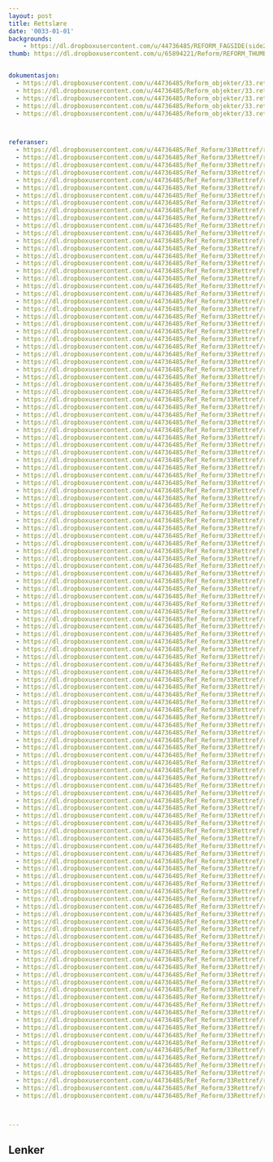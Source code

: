 ```yaml
---
layout: post
title: Rettslære
date: '0033-01-01'
backgrounds:
    - https://dl.dropboxusercontent.com/u/44736485/REFORM_FAGSIDE(side2)/33.Rettslaere2m.jpg
thumb: https://dl.dropboxusercontent.com/u/65894221/Reform/REFORM_THUMBNAILS/33.Rettslaere.jpg


dokumentasjon:
  - https://dl.dropboxusercontent.com/u/44736485/Reform_objekter/33.rett1.jpg
  - https://dl.dropboxusercontent.com/u/44736485/Reform_objekter/33.rett2.jpg
  - https://dl.dropboxusercontent.com/u/44736485/Reform_objekter/33.rett3.jpg
  - https://dl.dropboxusercontent.com/u/44736485/Reform_objekter/33.rett4.jpg
  - https://dl.dropboxusercontent.com/u/44736485/Reform_objekter/33.rett5.jpg



referanser:
  - https://dl.dropboxusercontent.com/u/44736485/Ref_Reform/33Rettref/rettref01.jpg
  - https://dl.dropboxusercontent.com/u/44736485/Ref_Reform/33Rettref/rettref02.jpg
  - https://dl.dropboxusercontent.com/u/44736485/Ref_Reform/33Rettref/rettref02b.jpg
  - https://dl.dropboxusercontent.com/u/44736485/Ref_Reform/33Rettref/rettref03.jpg
  - https://dl.dropboxusercontent.com/u/44736485/Ref_Reform/33Rettref/rettref03b.jpg
  - https://dl.dropboxusercontent.com/u/44736485/Ref_Reform/33Rettref/rettref04.jpg
  - https://dl.dropboxusercontent.com/u/44736485/Ref_Reform/33Rettref/rettref04b.jpg
  - https://dl.dropboxusercontent.com/u/44736485/Ref_Reform/33Rettref/rettref05.jpg
  - https://dl.dropboxusercontent.com/u/44736485/Ref_Reform/33Rettref/rettref06.jpg
  - https://dl.dropboxusercontent.com/u/44736485/Ref_Reform/33Rettref/rettref07.jpg
  - https://dl.dropboxusercontent.com/u/44736485/Ref_Reform/33Rettref/rettref08.jpg
  - https://dl.dropboxusercontent.com/u/44736485/Ref_Reform/33Rettref/rettref09.jpg
  - https://dl.dropboxusercontent.com/u/44736485/Ref_Reform/33Rettref/rettref10.jpg
  - https://dl.dropboxusercontent.com/u/44736485/Ref_Reform/33Rettref/rettref11.jpg
  - https://dl.dropboxusercontent.com/u/44736485/Ref_Reform/33Rettref/rettref12.jpg
  - https://dl.dropboxusercontent.com/u/44736485/Ref_Reform/33Rettref/rettref13.jpg
  - https://dl.dropboxusercontent.com/u/44736485/Ref_Reform/33Rettref/rettref14.jpg
  - https://dl.dropboxusercontent.com/u/44736485/Ref_Reform/33Rettref/rettref14b.jpg
  - https://dl.dropboxusercontent.com/u/44736485/Ref_Reform/33Rettref/rettref14c.jpg
  - https://dl.dropboxusercontent.com/u/44736485/Ref_Reform/33Rettref/rettref14d.jpg
  - https://dl.dropboxusercontent.com/u/44736485/Ref_Reform/33Rettref/rettref15.jpg
  - https://dl.dropboxusercontent.com/u/44736485/Ref_Reform/33Rettref/rettref16.jpg
  - https://dl.dropboxusercontent.com/u/44736485/Ref_Reform/33Rettref/rettref16a.jpg
  - https://dl.dropboxusercontent.com/u/44736485/Ref_Reform/33Rettref/rettref16b.jpg
  - https://dl.dropboxusercontent.com/u/44736485/Ref_Reform/33Rettref/rettref17.jpg
  - https://dl.dropboxusercontent.com/u/44736485/Ref_Reform/33Rettref/rettref18.jpg
  - https://dl.dropboxusercontent.com/u/44736485/Ref_Reform/33Rettref/rettref18b.jpg
  - https://dl.dropboxusercontent.com/u/44736485/Ref_Reform/33Rettref/rettref19.jpg
  - https://dl.dropboxusercontent.com/u/44736485/Ref_Reform/33Rettref/rettref19c.jpg
  - https://dl.dropboxusercontent.com/u/44736485/Ref_Reform/33Rettref/rettref19d.jpg
  - https://dl.dropboxusercontent.com/u/44736485/Ref_Reform/33Rettref/rettref20.jpg
  - https://dl.dropboxusercontent.com/u/44736485/Ref_Reform/33Rettref/rettref21.jpg
  - https://dl.dropboxusercontent.com/u/44736485/Ref_Reform/33Rettref/rettref21b.jpg
  - https://dl.dropboxusercontent.com/u/44736485/Ref_Reform/33Rettref/rettref22.jpg
  - https://dl.dropboxusercontent.com/u/44736485/Ref_Reform/33Rettref/rettref23.jpg
  - https://dl.dropboxusercontent.com/u/44736485/Ref_Reform/33Rettref/rettref23b.jpg
  - https://dl.dropboxusercontent.com/u/44736485/Ref_Reform/33Rettref/rettref23c.jpg
  - https://dl.dropboxusercontent.com/u/44736485/Ref_Reform/33Rettref/rettref24.jpg
  - https://dl.dropboxusercontent.com/u/44736485/Ref_Reform/33Rettref/rettref25.jpg
  - https://dl.dropboxusercontent.com/u/44736485/Ref_Reform/33Rettref/rettref25b.jpg
  - https://dl.dropboxusercontent.com/u/44736485/Ref_Reform/33Rettref/rettref26.jpg
  - https://dl.dropboxusercontent.com/u/44736485/Ref_Reform/33Rettref/rettref27.jpg
  - https://dl.dropboxusercontent.com/u/44736485/Ref_Reform/33Rettref/rettref28.jpg
  - https://dl.dropboxusercontent.com/u/44736485/Ref_Reform/33Rettref/rettref29.jpg
  - https://dl.dropboxusercontent.com/u/44736485/Ref_Reform/33Rettref/rettref29bc.jpg
  - https://dl.dropboxusercontent.com/u/44736485/Ref_Reform/33Rettref/rettref29b.jpg
  - https://dl.dropboxusercontent.com/u/44736485/Ref_Reform/33Rettref/rettref29c.jpg
  - https://dl.dropboxusercontent.com/u/44736485/Ref_Reform/33Rettref/rettref30.jpg
  - https://dl.dropboxusercontent.com/u/44736485/Ref_Reform/33Rettref/rettref30a.jpg
  - https://dl.dropboxusercontent.com/u/44736485/Ref_Reform/33Rettref/rettref30b.jpg
  - https://dl.dropboxusercontent.com/u/44736485/Ref_Reform/33Rettref/rettref31.jpg
  - https://dl.dropboxusercontent.com/u/44736485/Ref_Reform/33Rettref/rettref32.jpg
  - https://dl.dropboxusercontent.com/u/44736485/Ref_Reform/33Rettref/rettref33.jpg
  - https://dl.dropboxusercontent.com/u/44736485/Ref_Reform/33Rettref/rettref34.jpg
  - https://dl.dropboxusercontent.com/u/44736485/Ref_Reform/33Rettref/rettref35.jpg
  - https://dl.dropboxusercontent.com/u/44736485/Ref_Reform/33Rettref/rettref36.jpg
  - https://dl.dropboxusercontent.com/u/44736485/Ref_Reform/33Rettref/rettref37.jpg
  - https://dl.dropboxusercontent.com/u/44736485/Ref_Reform/33Rettref/rettref37a.jpg
  - https://dl.dropboxusercontent.com/u/44736485/Ref_Reform/33Rettref/rettref38.jpg
  - https://dl.dropboxusercontent.com/u/44736485/Ref_Reform/33Rettref/rettref39.jpg
  - https://dl.dropboxusercontent.com/u/44736485/Ref_Reform/33Rettref/rettref39b.jpg
  - https://dl.dropboxusercontent.com/u/44736485/Ref_Reform/33Rettref/rettref40.jpg
  - https://dl.dropboxusercontent.com/u/44736485/Ref_Reform/33Rettref/rettref41.jpg
  - https://dl.dropboxusercontent.com/u/44736485/Ref_Reform/33Rettref/rettref42.jpg
  - https://dl.dropboxusercontent.com/u/44736485/Ref_Reform/33Rettref/rettref43.jpg
  - https://dl.dropboxusercontent.com/u/44736485/Ref_Reform/33Rettref/rettref44.jpg
  - https://dl.dropboxusercontent.com/u/44736485/Ref_Reform/33Rettref/rettref45.jpg
  - https://dl.dropboxusercontent.com/u/44736485/Ref_Reform/33Rettref/rettref46.jpg
  - https://dl.dropboxusercontent.com/u/44736485/Ref_Reform/33Rettref/rettref47.jpg
  - https://dl.dropboxusercontent.com/u/44736485/Ref_Reform/33Rettref/rettref48.gif
  - https://dl.dropboxusercontent.com/u/44736485/Ref_Reform/33Rettref/rettref49.jpg
  - https://dl.dropboxusercontent.com/u/44736485/Ref_Reform/33Rettref/rettref50.jpg
  - https://dl.dropboxusercontent.com/u/44736485/Ref_Reform/33Rettref/rettref51.jpg
  - https://dl.dropboxusercontent.com/u/44736485/Ref_Reform/33Rettref/rettref52.jpg
  - https://dl.dropboxusercontent.com/u/44736485/Ref_Reform/33Rettref/rettref53.jpg
  - https://dl.dropboxusercontent.com/u/44736485/Ref_Reform/33Rettref/rettref54.jpg
  - https://dl.dropboxusercontent.com/u/44736485/Ref_Reform/33Rettref/rettref55.jpg
  - https://dl.dropboxusercontent.com/u/44736485/Ref_Reform/33Rettref/rettref56.jpg
  - https://dl.dropboxusercontent.com/u/44736485/Ref_Reform/33Rettref/rettref56b.jpg
  - https://dl.dropboxusercontent.com/u/44736485/Ref_Reform/33Rettref/rettref56c.jpg
  - https://dl.dropboxusercontent.com/u/44736485/Ref_Reform/33Rettref/rettref57.jpg
  - https://dl.dropboxusercontent.com/u/44736485/Ref_Reform/33Rettref/rettref57a.jpg
  - https://dl.dropboxusercontent.com/u/44736485/Ref_Reform/33Rettref/rettref57ab.jpg
  - https://dl.dropboxusercontent.com/u/44736485/Ref_Reform/33Rettref/rettref57b.jpg
  - https://dl.dropboxusercontent.com/u/44736485/Ref_Reform/33Rettref/rettref57c.jpg
  - https://dl.dropboxusercontent.com/u/44736485/Ref_Reform/33Rettref/rettref57d.jpg
  - https://dl.dropboxusercontent.com/u/44736485/Ref_Reform/33Rettref/rettref58.jpg
  - https://dl.dropboxusercontent.com/u/44736485/Ref_Reform/33Rettref/rettref59.jpg
  - https://dl.dropboxusercontent.com/u/44736485/Ref_Reform/33Rettref/rettref59b.gif
  - https://dl.dropboxusercontent.com/u/44736485/Ref_Reform/33Rettref/rettref60.jpg
  - https://dl.dropboxusercontent.com/u/44736485/Ref_Reform/33Rettref/rettref60b.jpg
  - https://dl.dropboxusercontent.com/u/44736485/Ref_Reform/33Rettref/rettref61.jpg
  - https://dl.dropboxusercontent.com/u/44736485/Ref_Reform/33Rettref/rettref62.jpg
  - https://dl.dropboxusercontent.com/u/44736485/Ref_Reform/33Rettref/rettref62b.jpg
  - https://dl.dropboxusercontent.com/u/44736485/Ref_Reform/33Rettref/rettref63.jpg
  - https://dl.dropboxusercontent.com/u/44736485/Ref_Reform/33Rettref/rettref64b.jpg
  - https://dl.dropboxusercontent.com/u/44736485/Ref_Reform/33Rettref/rettref64c.jpg
  - https://dl.dropboxusercontent.com/u/44736485/Ref_Reform/33Rettref/rettref64d.jpg
  - https://dl.dropboxusercontent.com/u/44736485/Ref_Reform/33Rettref/rettref65.jpg
  - https://dl.dropboxusercontent.com/u/44736485/Ref_Reform/33Rettref/rettref69.jpg
  - https://dl.dropboxusercontent.com/u/44736485/Ref_Reform/33Rettref/rettref80.jpg
  - https://dl.dropboxusercontent.com/u/44736485/Ref_Reform/33Rettref/rettref80b.jpg
  - https://dl.dropboxusercontent.com/u/44736485/Ref_Reform/33Rettref/rettref81.jpg
  - https://dl.dropboxusercontent.com/u/44736485/Ref_Reform/33Rettref/rettref81b.jpg
  - https://dl.dropboxusercontent.com/u/44736485/Ref_Reform/33Rettref/rettref81bc.jpg
  - https://dl.dropboxusercontent.com/u/44736485/Ref_Reform/33Rettref/rettref81c.jpg
  - https://dl.dropboxusercontent.com/u/44736485/Ref_Reform/33Rettref/rettref82.jpg
  - https://dl.dropboxusercontent.com/u/44736485/Ref_Reform/33Rettref/rettref83.jpg
  - https://dl.dropboxusercontent.com/u/44736485/Ref_Reform/33Rettref/rettref84.jpg
  - https://dl.dropboxusercontent.com/u/44736485/Ref_Reform/33Rettref/rettref85.jpg
  - https://dl.dropboxusercontent.com/u/44736485/Ref_Reform/33Rettref/rettref86.jpg
  - https://dl.dropboxusercontent.com/u/44736485/Ref_Reform/33Rettref/rettref86b.jpg
  - https://dl.dropboxusercontent.com/u/44736485/Ref_Reform/33Rettref/rettref87.jpg
  - https://dl.dropboxusercontent.com/u/44736485/Ref_Reform/33Rettref/rettref88.gif
  - https://dl.dropboxusercontent.com/u/44736485/Ref_Reform/33Rettref/rettref89.jpg
  - https://dl.dropboxusercontent.com/u/44736485/Ref_Reform/33Rettref/rettref90.jpg
  - https://dl.dropboxusercontent.com/u/44736485/Ref_Reform/33Rettref/rettref91.gif
  - https://dl.dropboxusercontent.com/u/44736485/Ref_Reform/33Rettref/rettref91b.gif
  - https://dl.dropboxusercontent.com/u/44736485/Ref_Reform/33Rettref/rettref91c.jpg
  - https://dl.dropboxusercontent.com/u/44736485/Ref_Reform/33Rettref/rettref91cd.jpg
  - https://dl.dropboxusercontent.com/u/44736485/Ref_Reform/33Rettref/rettref92.jpg
  - https://dl.dropboxusercontent.com/u/44736485/Ref_Reform/33Rettref/rettref92b.jpg
  - https://dl.dropboxusercontent.com/u/44736485/Ref_Reform/33Rettref/rettref93.jpg
  - https://dl.dropboxusercontent.com/u/44736485/Ref_Reform/33Rettref/rettref94.jpg
  - https://dl.dropboxusercontent.com/u/44736485/Ref_Reform/33Rettref/rettref94b.jpg
  - https://dl.dropboxusercontent.com/u/44736485/Ref_Reform/33Rettref/rettref95.gif



---
```



## Lenker
